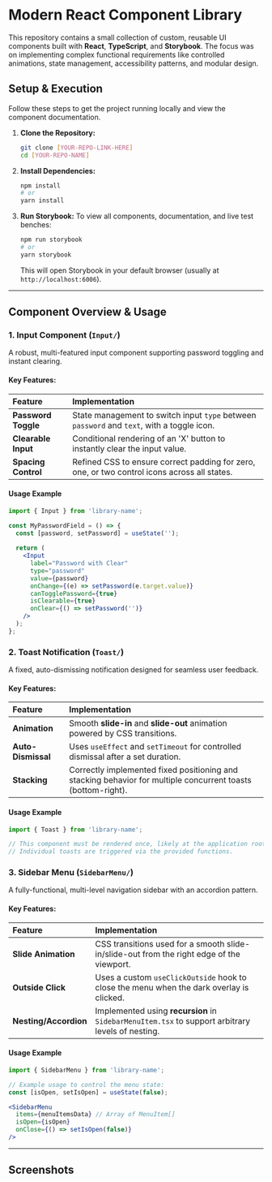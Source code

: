 # Modern React Component Library

This repository contains a small collection of custom, reusable UI components built with **React**, **TypeScript**, and **Storybook**. The focus was on implementing complex functional requirements like controlled animations, state management, accessibility patterns, and modular design.

## Setup & Execution

Follow these steps to get the project running locally and view the component documentation.

1.  **Clone the Repository:**

    ```bash
    git clone [YOUR-REPO-LINK-HERE]
    cd [YOUR-REPO-NAME]
    ```

2.  **Install Dependencies:**

    ```bash
    npm install
    # or
    yarn install
    ```

3.  **Run Storybook:**
    To view all components, documentation, and live test benches:

    ```bash
    npm run storybook
    # or
    yarn storybook
    ```

    This will open Storybook in your default browser (usually at `http://localhost:6006`).

-----

## Component Overview & Usage

### 1\. Input Component (`Input/`)

A robust, multi-featured input component supporting password toggling and instant clearing.

#### Key Features:

| Feature | Implementation |
| :--- | :--- |
| **Password Toggle** | State management to switch input `type` between `password` and `text`, with a toggle icon. |
| **Clearable Input** | Conditional rendering of an 'X' button to instantly clear the input value. |
| **Spacing Control**| Refined CSS to ensure correct padding for zero, one, or two control icons across all states. |

#### Usage Example

```jsx
import { Input } from 'library-name'; 

const MyPasswordField = () => {
  const [password, setPassword] = useState('');
  
  return (
    <Input
      label="Password with Clear"
      type="password"
      value={password}
      onChange={(e) => setPassword(e.target.value)}
      canTogglePassword={true}
      isClearable={true}
      onClear={() => setPassword('')}
    />
  );
};
```

### 2\. Toast Notification (`Toast/`)

A fixed, auto-dismissing notification designed for seamless user feedback.

#### Key Features:

| Feature | Implementation |
| :--- | :--- |
| **Animation** | Smooth **slide-in** and **slide-out** animation powered by CSS transitions. |
| **Auto-Dismissal** | Uses `useEffect` and `setTimeout` for controlled dismissal after a set duration. |
| **Stacking** | Correctly implemented fixed positioning and stacking behavior for multiple concurrent toasts (bottom-right). |

#### Usage Example

```jsx
import { Toast } from 'library-name'; 

// This component must be rendered once, likely at the application root.
// Individual toasts are triggered via the provided functions.

```

### 3\. Sidebar Menu (`SidebarMenu/`)

A fully-functional, multi-level navigation sidebar with an accordion pattern.

#### Key Features:

| Feature | Implementation |
| :--- | :--- |
| **Slide Animation** | CSS transitions used for a smooth slide-in/slide-out from the right edge of the viewport. |
| **Outside Click** | Uses a custom `useClickOutside` hook to close the menu when the dark overlay is clicked. |
| **Nesting/Accordion** | Implemented using **recursion** in `SidebarMenuItem.tsx` to support arbitrary levels of nesting. |

#### Usage Example

```jsx
import { SidebarMenu } from 'library-name'; 

// Example usage to control the menu state:
const [isOpen, setIsOpen] = useState(false);

<SidebarMenu 
  items={menuItemsData} // Array of MenuItem[]
  isOpen={isOpen}
  onClose={() => setIsOpen(false)}
/>
```

-----

## Screenshots

